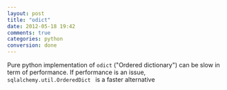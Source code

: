 ```yaml
---
layout: post
title: "odict"
date: 2012-05-18 19:42
comments: true
categories: python
conversion: done
---
```


Pure python implementation of `` odict `` ("Ordered dictionary") can be slow in term of performance. If performance is an issue, ``sqlalchemy.util.OrderedDict `` is a faster alternative

